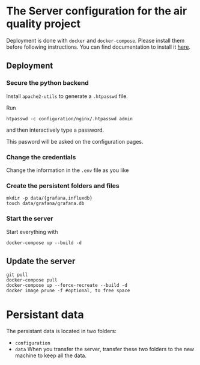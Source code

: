 # The Server configuration for the air quality project

Deployment is done with `docker` and `docker-compose`. Please install them before following instructions. You can find documentation to install it [here](https://docs.docker.com/engine/install/debian/).

## Deployment 

### Secure the python backend

Install `apache2-utils` to generate a `.htpasswd` file.

Run 
```
htpasswd -c configuration/nginx/.htpasswd admin
``` 
and then interactively type a password.

This pasword will be asked on the configuration pages. 

### Change the credentials
Change the information in the `.env` file as you like

### Create the persistent folders and files
```
mkdir -p data/{grafana,influxdb}
touch data/grafana/grafana.db
```

### Start the server
Start everything with 
```
docker-compose up --build -d
```

## Update the server
```
git pull
docker-compose pull
docker-compose up --force-recreate --build -d
docker image prune -f #optional, to free space
```

# Persistant data
The persistant data is located in two folders:
- `configuration`
- `data`
When you transfer the server, transfer these two folders to the new machine to keep all the data.
